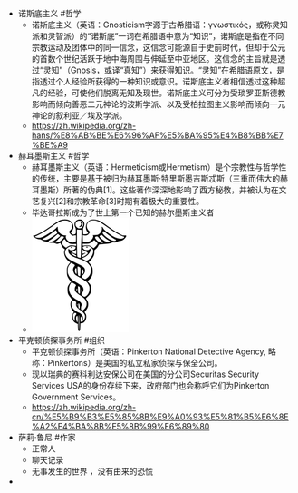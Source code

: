 - 诺斯底主义 #哲学
	- 诺斯底主义（英语：Gnosticism字源于古希腊语：γνωστικός，或称灵知派和灵智派）的“诺斯底”一词在希腊语中意为“知识”，诺斯底是指在不同宗教运动及团体中的同一信念，这信念可能源自于史前时代，但却于公元的首数个世纪活跃于地中海周围与伸延至中亚地区。这信念的主旨就是透过“灵知”（Gnosis，或译“真知”）来获得知识。“灵知”在希腊语原文，是指透过个人经验所获得的一种知识或意识。诺斯底主义者相信透过这种超凡的经验，可使他们脱离无知及现世。诺斯底主义可分为受琐罗亚斯德教影响而倾向善恶二元神论的波斯学派、以及受柏拉图主义影响而倾向一元神论的叙利亚／埃及学派。
	- https://zh.wikipedia.org/zh-hans/%E8%AB%BE%E6%96%AF%E5%BA%95%E4%B8%BB%E7%BE%A9
- 赫耳墨斯主义 #哲学
	- 赫耳墨斯主义（英语：Hermeticism或Hermetism）是个宗教性与哲学性的传统，主要是基于被归为赫耳墨斯·特里斯墨吉斯忒斯（三重而伟大的赫耳墨斯）所著的伪典[1]。这些著作深深地影响了西方秘教，并被认为在文艺复兴[2]和宗教革命[3]时期有着极大的重要性。
	- 毕达哥拉斯成为了世上第一个已知的赫尔墨斯主义者
	- ![image.png](../assets/image_1683337618306_0.png)
- 平克顿侦探事务所 #组织
	- 平克顿侦探事务所（英语：Pinkerton National Detective Agency, 略称：Pinkertons）是美国的私立私家侦探与保全公司。
	- 现以瑞典的赛科利达安保公司在美国的分公司Securitas Security Services USA的身份存续下来，政府部门也会称呼它们为Pinkerton Government Services。
	- https://zh.wikipedia.org/zh-cn/%E5%B9%B3%E5%85%8B%E9%A0%93%E5%81%B5%E6%8E%A2%E4%BA%8B%E5%8B%99%E6%89%80
- 萨莉·鲁尼 #作家
	- 正常人
	- 聊天记录
	- 无事发生的世界 ，没有由来的恐慌
-